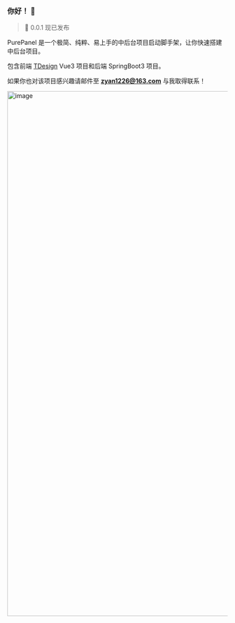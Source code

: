 
### 你好！ 👋

> 🎉 0.0.1 现已发布

PurePanel 是一个极简、纯粹、易上手的中后台项目启动脚手架，让你快速搭建中后台项目。

包含前端 [TDesign](https://tdesign.tencent.com/) Vue3 项目和后端 SpringBoot3 项目。

如果你也对该项目感兴趣请邮件至 **zyan1226@163.com** 与我取得联系！

<img width="1900" height="1200" alt="image" src="https://github.com/user-attachments/assets/7a06f1e8-993c-4094-9f5e-fe4df4ab14a3" />



